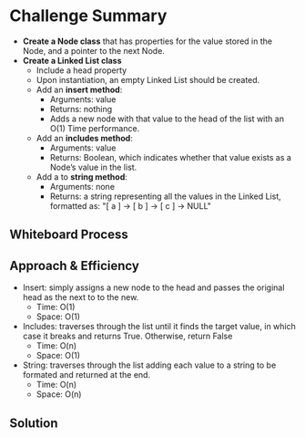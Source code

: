 # Challenge Summary

- **Create a Node class** that has properties for the value stored in the Node, and a pointer to the next Node.
- **Create a Linked List class**
  - Include a head property
  - Upon instantiation, an empty Linked List should be created.
  - Add an **insert method**:
    - Arguments: value
    - Returns: nothing
    - Adds a new node with that value to the head of the list with an O(1) Time performance.
  - Add an **includes method**:
    - Arguments: value
    - Returns: Boolean, which indicates whether that value exists as a Node’s value in the list.
  - Add a to **string method**:
    - Arguments: none
    - Returns: a string representing all the values in the Linked List, formatted as: "[ a ] -> [ b ] -> [ c ] -> NULL"

## Whiteboard Process
<!-- Embedded whiteboard image -->

## Approach & Efficiency
- Insert: simply assigns a new node to the head and passes the original head as the next to to the new.
  - Time: O(1)
  - Space: O(1)
- Includes: traverses through the list until it finds the target value, in which case it breaks and returns True.  Otherwise, return False
  - Time: O(n)
  - Space: O(1)
- String: traverses through the list adding each value to a string to be formated and returned at the end.
  - Time: O(n)
  - Space: O(n)

## Solution
<!-- Show how to run your code, and examples of it in action -->